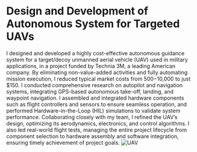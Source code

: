 # Design and Development of Autonomous System for Targeted UAVs
I designed and developed a highly cost-effective autonomous guidance system for a target/decoy unmanned aerial vehicle (UAV) used in military applications, in a project funded by Technia 3M, a leading American company. By eliminating non-value-added activities and fully automating mission execution, I reduced typical market costs from $500-$10,000 to just $150. I conducted comprehensive research on autopilot and navigation systems, integrating GPS-based autonomous take-off, landing, and waypoint navigation. I assembled and integrated hardware components such as flight controllers and sensors to ensure seamless operation, and performed Hardware-in-the-Loop (HIL) simulations to validate system performance. Collaborating closely with my team, I refined the UAV’s design, optimizing its aerodynamics, electronics, and control algorithms. I also led real-world flight tests, managing the entire project lifecycle from component selection to hardware assembly and software integration, ensuring timely achievement of project goals.
![UAV](https://github.com/user-attachments/assets/5fc38eb1-7091-4a1e-8307-4b9286b02902)
